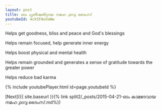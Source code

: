 ```yaml
---
layout: post
title: ഓം പ്രതീഷതിറ്റായ നമഹ ൧൦൮ ടൈംസ്
youtubeId: 4ck5FAoVaWw
---
```

 
 
Helps get goodness, bliss and peace and God's blessings
 
Helps remain focused, help generate inner energy 
 
Helps boost physical and mental health 
 
Helps remain grounded and generates a sense of gratitude towards the greater power 
 
Helps reduce bad karma
 
 
 
 


{% include youtubePlayer.html id=page.youtubeId %}
 
[Next]({{ site.baseurl }}{% link  split2/_posts/2015-04-21-ഓം കാമദേവായ നമഹ ൧൦൮ ടൈംസ്.md%})
 
